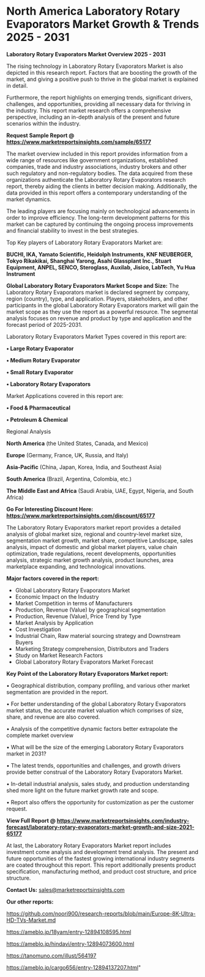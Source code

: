 # North America Laboratory Rotary Evaporators Market Growth & Trends 2025 - 2031

<Strong> Laboratory Rotary Evaporators Market Overview 2025 - 2031</strong>

The rising technology in Laboratory Rotary Evaporators Market is also depicted in this research report. Factors that are boosting the growth of the market, and giving a positive push to thrive in the global market is explained in detail.

Furthermore, the report highlights on emerging trends, significant drivers, challenges, and opportunities, providing all necessary data for thriving in the industry. This report market research offers a comprehensive perspective, including an in-depth analysis of the present and future scenarios within the industry.

<strong>Request Sample Report @ <a href=https://www.marketreportsinsights.com/sample/65177>https://www.marketreportsinsights.com/sample/65177</a></strong>

The market overview included in this report provides information from a wide range of resources like government organizations, established companies, trade and industry associations, industry brokers and other such regulatory and non-regulatory bodies. The data acquired from these organizations authenticate the Laboratory Rotary Evaporators research report, thereby aiding the clients in better decision making. Additionally, the data provided in this report offers a contemporary understanding of the market dynamics.

The leading players are focusing mainly on technological advancements in order to improve efficiency. The long-term development patterns for this market can be captured by continuing the ongoing process improvements and financial stability to invest in the best strategies.

Top Key players of Laboratory Rotary Evaporators Market are:

<strong>BUCHI, IKA, Yamato Scientific, Heidolph Instruments, KNF NEUBERGER, Tokyo Rikakikai, Shanghai Yarong, Asahi Glassplant Inc., Stuart Equipment, ANPEL, SENCO, Steroglass, Auxilab, Jisico, LabTech, Yu Hua Instrument</strong>

<strong><b>Global Laboratory Rotary Evaporators Market Scope and Size:</b></strong>
The Laboratory Rotary Evaporators market is declared segment by company, region (country), type, and application. Players, stakeholders, and other participants in the global Laboratory Rotary Evaporators market will gain the market scope as they use the report as a powerful resource. The segmental analysis focuses on revenue and product by type and application and the forecast period of 2025-2031.

Laboratory Rotary Evaporators Market Types covered in this report are:

<strong>• Large Rotary Evaporator

• Medium Rotary Evaporator

• Small Rotary Evaporator

• Laboratory Rotary Evaporators</strong>

Market Applications covered in this report are:

<strong>• Food & Pharmaceutical

• Petroleum & Chemical</strong> 

Regional Analysis

<strong>North America</strong> (the United States, Canada, and Mexico)

<strong>Europe</strong> (Germany, France, UK, Russia, and Italy)

<strong>Asia-Pacific</strong> (China, Japan, Korea, India, and Southeast Asia)

<strong>South America</strong> (Brazil, Argentina, Colombia, etc.)

<strong>The Middle East and Africa</strong> (Saudi Arabia, UAE, Egypt, Nigeria, and South Africa)

<strong>Go For Interesting Discount Here: <a href=https://www.marketreportsinsights.com/discount/65177>https://www.marketreportsinsights.com/discount/65177</a></strong>

The Laboratory Rotary Evaporators market report provides a detailed analysis of global market size, regional and country-level market size, segmentation market growth, market share, competitive Landscape, sales analysis, impact of domestic and global market players, value chain optimization, trade regulations, recent developments, opportunities analysis, strategic market growth analysis, product launches, area marketplace expanding, and technological innovations.

<strong><b>Major factors covered in the report:</b></strong>
<ul>
  <li>Global Laboratory Rotary Evaporators Market </li>
  <li>Economic Impact on the Industry</li>
  <li>Market Competition in terms of Manufacturers</li>
  <li>Production, Revenue (Value) by geographical segmentation</li>
  <li>Production, Revenue (Value), Price Trend by Type</li>
  <li>Market Analysis by Application</li>
  <li>Cost Investigation</li>
  <li>Industrial Chain, Raw material sourcing strategy and Downstream Buyers</li>
  <li>Marketing Strategy comprehension, Distributors and Traders</li>
  <li>Study on Market Research Factors</li>
  <li>Global Laboratory Rotary Evaporators Market Forecast</li>
</ul>

<strong><b>Key Point of the Laboratory Rotary Evaporators Market report:</b></strong>

• Geographical distribution, company profiling, and various other market segmentation are provided in the report.

• For better understanding of the global Laboratory Rotary Evaporators market status, the accurate market valuation which comprises of size, share, and revenue are also covered.

• Analysis of the competitive dynamic factors better extrapolate the complete market overview

• What will be the size of the emerging Laboratory Rotary Evaporators market in 2031?

• The latest trends, opportunities and challenges, and growth drivers provide better construal of the Laboratory Rotary Evaporators Market.

• In-detail industrial analysis, sales study, and production understanding shed more light on the future market growth rate and scope.

• Report also offers the opportunity for customization as per the customer request.

<strong><b>View Full Report @ <a href=https://www.marketreportsinsights.com/industry-forecast/laboratory-rotary-evaporators-market-growth-and-size-2021-65177>https://www.marketreportsinsights.com/industry-forecast/laboratory-rotary-evaporators-market-growth-and-size-2021-65177</a></b></strong>


At last, the Laboratory Rotary Evaporators Market report includes investment come analysis and development trend analysis. The present and future opportunities of the fastest growing international industry segments are coated throughout this report. This report additionally presents product specification, manufacturing method, and product cost structure, and price structure.

<strong>Contact Us:</strong>
sales@marketreportsinsights.com

<strong>Our other reports:</strong>

<a href=https://github.com/noori900/research-reports/blob/main/Europe-8K-Ultra-HD-TVs-Market.md>https://github.com/noori900/research-reports/blob/main/Europe-8K-Ultra-HD-TVs-Market.md</a>

<a href=https://ameblo.jp/18yam/entry-12894108595.html>https://ameblo.jp/18yam/entry-12894108595.html</a>

<a href=https://ameblo.jp/hindavi/entry-12894073600.html>https://ameblo.jp/hindavi/entry-12894073600.html</a>

<a href=https://tanomuno.com/illust/564197>https://tanomuno.com/illust/564197</a>

<a href=https://ameblo.jp/cargo656/entry-12894137207.html>https://ameblo.jp/cargo656/entry-12894137207.html</a>"
